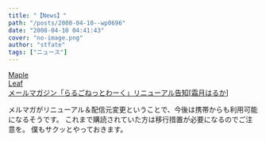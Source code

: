```yaml
---
title: "【News】"
path: "/posts/2008-04-10--wp0696"
date: "2008-04-10 04:41:43"
cover: "no-image.png"
author: "stfate"
tags: ["ニュース"]
---
```


<style type="text/css">
<!--
p {white-space: pre-wrap};
-->
</style>

<a class="topics" href="http://shimotsukin.com/" target="_blank">Maple Leaf メールマガジン「らるごねっとわーく」リニューアル告知</a><span class="junre">[<a href="http://shimotsukin.com/" target="_blank">霜月はるか</a>]</span>
<div class="news">メルマガがリニューアル＆配信元変更ということで、今後は携帯からも利用可能になるそうです。
これまで購読されていた方は移行措置が必要になるのでご注意を。
僕もサクッとやっておきます。</div>
